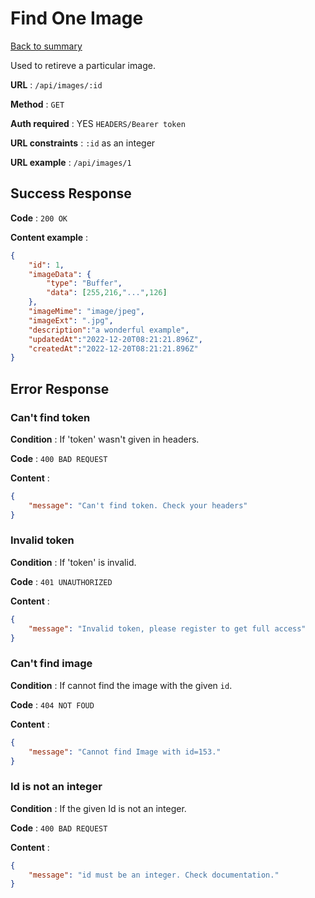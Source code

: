 # Find One Image

[Back to summary](../../README.md)  

Used to retireve a particular image.

**URL** : `/api/images/:id`

**Method** : `GET`

**Auth required** : YES `HEADERS/Bearer token`

**URL constraints** : `:id` as an integer

**URL example** : `/api/images/1`

## Success Response

**Code** : `200 OK`

**Content example** :

```json
{
    "id": 1,
    "imageData": {
        "type": "Buffer", 
        "data": [255,216,"...",126]
    },
    "imageMime": "image/jpeg",
    "imageExt": ".jpg",
    "description":"a wonderful example", 
    "updatedAt":"2022-12-20T08:21:21.896Z", 
    "createdAt":"2022-12-20T08:21:21.896Z"
}
```

## Error Response

### Can't find token

**Condition** : If 'token' wasn't given in headers.

**Code** : `400 BAD REQUEST`

**Content** :

```json
{
    "message": "Can't find token. Check your headers"
}
```

### Invalid token

**Condition** : If 'token' is invalid.

**Code** : `401 UNAUTHORIZED`

**Content** :

```json
{
    "message": "Invalid token, please register to get full access"
}
```

### Can't find image

**Condition** : If cannot find the image with the given `id`.

**Code** : `404 NOT FOUD`

**Content** :

```json
{
    "message": "Cannot find Image with id=153."
}
```

### Id is not an integer

**Condition** : If the given Id is not an integer.

**Code** : `400 BAD REQUEST`

**Content** :

```json
{
    "message": "id must be an integer. Check documentation."
}
```
